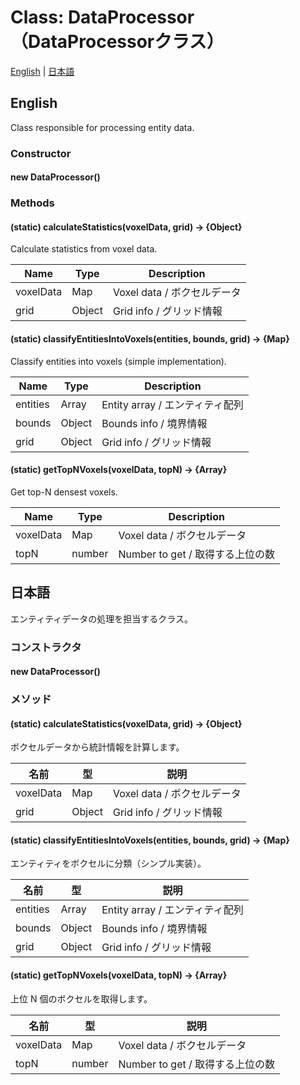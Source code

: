 # Class: DataProcessor（DataProcessorクラス）

[English](#english) | [日本語](#日本語)

## English

Class responsible for processing entity data.

### Constructor

#### new DataProcessor()

### Methods

#### (static) calculateStatistics(voxelData, grid) → {Object}

Calculate statistics from voxel data.

| Name | Type | Description |
|---|---|---|
| voxelData | Map | Voxel data / ボクセルデータ |
| grid | Object | Grid info / グリッド情報 |

#### (static) classifyEntitiesIntoVoxels(entities, bounds, grid) → {Map}

Classify entities into voxels (simple implementation).

| Name | Type | Description |
|---|---|---|
| entities | Array | Entity array / エンティティ配列 |
| bounds | Object | Bounds info / 境界情報 |
| grid | Object | Grid info / グリッド情報 |

#### (static) getTopNVoxels(voxelData, topN) → {Array}

Get top-N densest voxels.

| Name | Type | Description |
|---|---|---|
| voxelData | Map | Voxel data / ボクセルデータ |
| topN | number | Number to get / 取得する上位の数 |


## 日本語

エンティティデータの処理を担当するクラス。

### コンストラクタ

#### new DataProcessor()

### メソッド

#### (static) calculateStatistics(voxelData, grid) → {Object}

ボクセルデータから統計情報を計算します。

| 名前 | 型 | 説明 |
|---|---|---|
| voxelData | Map | Voxel data / ボクセルデータ |
| grid | Object | Grid info / グリッド情報 |

#### (static) classifyEntitiesIntoVoxels(entities, bounds, grid) → {Map}

エンティティをボクセルに分類（シンプル実装）。

| 名前 | 型 | 説明 |
|---|---|---|
| entities | Array | Entity array / エンティティ配列 |
| bounds | Object | Bounds info / 境界情報 |
| grid | Object | Grid info / グリッド情報 |

#### (static) getTopNVoxels(voxelData, topN) → {Array}

上位 N 個のボクセルを取得します。

| 名前 | 型 | 説明 |
|---|---|---|
| voxelData | Map | Voxel data / ボクセルデータ |
| topN | number | Number to get / 取得する上位の数 |
